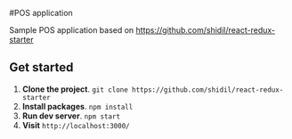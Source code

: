 #POS application

Sample POS application based on https://github.com/shidil/react-redux-starter

## Get started
1. **Clone the project**. `git clone https://github.com/shidil/react-redux-starter`
2. **Install packages**. `npm install`
3. **Run dev server**. `npm start`
4. **Visit** `http://localhost:3000/`
